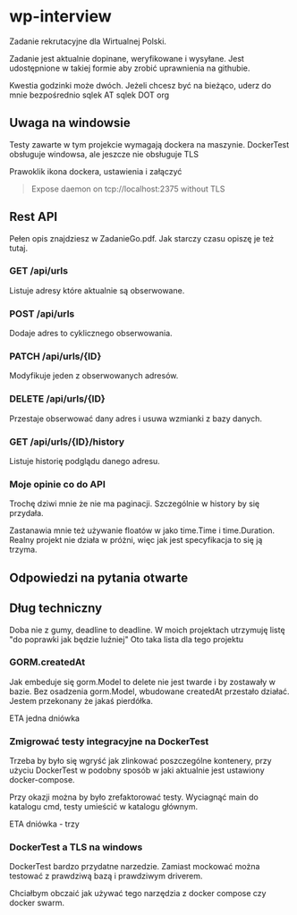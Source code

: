 # wp-interview

Zadanie rekrutacyjne dla Wirtualnej Polski.

Zadanie jest aktualnie dopinane, weryfikowane i wysyłane.
Jest udostępnione w takiej formie aby zrobić uprawnienia na githubie.

Kwestia godzinki może dwóch.
Jeżeli chcesz być na bieżąco, uderz do mnie bezpośrednio sqlek AT sqlek DOT org

## Uwaga na windowsie

Testy zawarte w tym projekcie wymagają dockera na maszynie.
DockerTest obsługuje windowsa, ale jeszcze nie obsługuje TLS

Prawoklik ikona dockera, ustawienia i załączyć
> Expose daemon on tcp://localhost:2375 without TLS

## Rest API

Pełen opis znajdziesz w ZadanieGo.pdf.
Jak starczy czasu opiszę je też tutaj.

### GET /api/urls

Listuje adresy które aktualnie są obserwowane.

### POST /api/urls

Dodaje adres to cyklicznego obserwowania.

### PATCH /api/urls/{ID}

Modyfikuje jeden z obserwowanych adresów.

### DELETE /api/urls/{ID}

Przestaje obserwować dany adres i usuwa wzmianki z bazy danych.

### GET /api/urls/{ID}/history

Listuje historię podglądu danego adresu.

### Moje opinie co do API

Trochę dziwi mnie że nie ma paginacji.
Szczególnie w history by się przydała.

Zastanawia mnie też używanie floatów w jako time.Time i time.Duration.
Realny projekt nie działa w próżni, więc jak jest specyfikacja to się ją trzyma.

## Odpowiedzi na pytania otwarte

## Dług techniczny

Doba nie z gumy, deadline to deadline.
W moich projektach utrzymuję listę
"do poprawki jak będzie luźniej"
Oto taka lista dla tego projektu

### GORM.createdAt

Jak embeduje się gorm.Model to delete nie jest twarde i by zostawały w bazie.
Bez osadzenia gorm.Model, wbudowane createdAt przestało działać.
Jestem przekonany że jakaś pierdółka.

ETA jedna dniówka

### Zmigrować testy integracyjne na DockerTest

Trzeba by było się wgryść jak zlinkować poszczególne kontenery,
przy użyciu DockerTest w podobny sposób w jaki aktualnie jest ustawiony
docker-compose.

Przy okazji można by było zrefaktorować testy.
Wyciagnąć main do katalogu cmd, testy umieścić w katalogu głównym.

ETA dniówka - trzy

### DockerTest a TLS na windows

DockerTest bardzo przydatne narzedzie.
Zamiast mockować można testować z prawdziwą bazą i prawdziwym driverem.

Chciałbym obczaić jak używać tego narzędzia z docker compose czy docker swarm.
